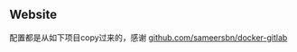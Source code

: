 ## Website
配置都是从如下项目copy过来的，感谢
[github.com/sameersbn/docker-gitlab](https://github.com/sameersbn/docker-gitlab) 
